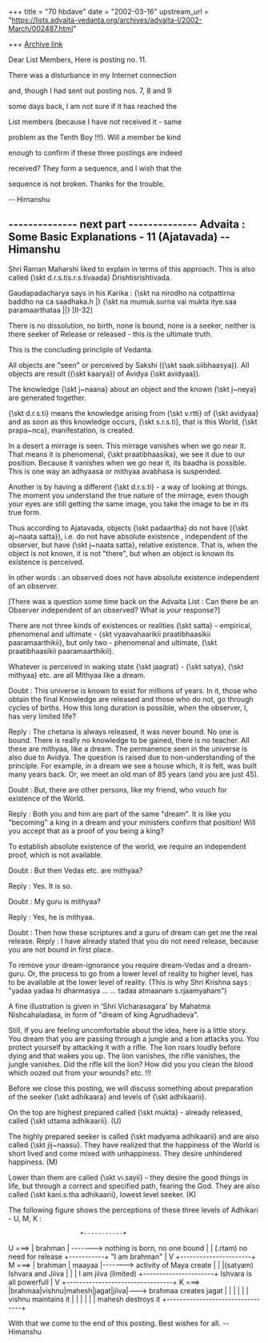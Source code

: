 +++
title = "70 hbdave"
date = "2002-03-16"
upstream_url = "https://lists.advaita-vedanta.org/archives/advaita-l/2002-March/002487.html"

+++
[Archive link](https://lists.advaita-vedanta.org/archives/advaita-l/2002-March/002487.html)

Dear List Members,
Here is posting no. 11.


There was a disturbance in my Internet connection

and, though I had sent out posting nos. 7, 8 and 9

some days back, I am not sure if it has reached the

List members (because I have not received it - same

problem as the Tenth Boy !!!). Will a member be kind

enough to confirm if these three postings are indeed

received? They form a sequence, and I wish that the

sequence is not broken. Thanks for the trouble.

-- Himanshu


-------------- next part --------------
Advaita : Some Basic Explanations - 11 (Ajatavada)
                                                -- Himanshu
-----------------------------------------------------------
Shri Raman Maharshi liked to explain in terms of this approach.
This is also called {\skt d.r.s.tis.r.s.tivaada}
Drishtisrishtivada.

Gaudapadacharya says in his Karika :
{\skt na nirodho na cotpattirna baddho na ca saadhaka.h |}
{\skt na mumuk.surna vai mukta itye.saa paramaarthataa ||} [II-32]

There is no dissolution, no birth, none is bound, none is a seeker,
neither is there seeker of Release or released - this is the ultimate truth.

This is the concluding princliple of Vedanta.

All objects are "seen" or perceived by Sakshi ({\skt saak.siibhaasya}).
All objects are result ({\skt kaarya}) of Avidya {\skt avidyaa}).

The knowledge {\skt j~naana} about an object and the known {\skt j~neya}
are generated together.

{\skt d.r.s.ti} means the knowledge arising from {\skt v.rtti} of
{\skt avidyaa} and as soon as this knowledge occurs, {\skt s.r.s.ti},
that is this World, {\skt prapa~nca}, manifestation, is created.

In a desert a mirrage is seen. This mirrage vanishes when we go near it.
That means it is phenomenal, {\skt praatibhaasika}, we see it due to our
position. Because it vanishes when we go near it, its baadha is possible.
This is one way an adhyaasa or mithyaa avabhasa is suspended.

Another is by having a different {\skt d.r.s.ti} - a way of looking at
things. The moment you understand the true nature of the mirrage, even
though your eyes are still getting the same image, you take the image
to be in its true form.

Thus according to Ajatavada, objects {\skt padaartha} do not have
({\skt aj~naata satta}), i.e. do not have absolute existence , independent
of the observer, but have {\skt j~naata satta}, relative existence. That
is, when the object is not known, it is not "there", but when an object
is known its existence is perceived.

In other words : an observed does not have absolute existence independent
of an observer.

[There was a question some time back on the Advaita List : Can there be
an Observer independent of an observed? What is *your* response?]

There are not three kinds of existences or realities {\skt satta} -
empirical, phenomenal and ultimate - {skt vyaavahaarikii praatibhaasikii
paaramaarthikii}, but only two - phenomenal and ultimate,
{\skt praatibhaasikii paaramaarthikii}.

Whatever is perceived in waking state {\skt jaagrat} - {\skt satya},
{\skt mithyaa} etc. are all Mithyaa like a dream.

Doubt : This universe is known to exist for millions of years. In it,
those who obtain the final Knowledge are released and those who do not, go
through cycles of births. How this long duration is possible, when the
observer, I, has very limited life?

Reply : The chetana is always released, it was never bound. No one is bound.
There is really no knowledge to be gained, there is no teacher.
All these are mithyaa, like a dream.
The permanence seen in the universe is also due to Avidya.
The question is raised due to non-understanding of the principle. For
example, in a dream we see a house which, it is felt, was built many years
back. Or, we meet an old man of 85 years (and you are just 45).

Doubt : But, there are other persons, like my friend, who vouch for existence
of the World.

Reply : Both you and him are part of the same "dream". It is like you
"becoming" a king in a dream and your ministers confirm that position! Will
you accept that as a proof of you being a king?

To establish absolute existence of the world, we require an independent
proof, which is not available.

Doubt : But then Vedas etc. are mithyaa?

Reply : Yes. It is so.

Doubt : My guru is mithyaa?

Reply : Yes, he is mithyaa.

Doubt : Then how these scriptures and a guru of dream can get me the real
release.
Reply : I have already stated that you do not need release, because you are
not bound in first place.

To remove your dream-ignorance you require dream-Vedas and a dream-guru.
Or, the process to go from a lower level of reality to higher level, has
to be available at the lower level of reality. (This is why Shri Krishna
says : "yadaa yadaa hi dharmasya ... ... tadaa atmaanam s.rjaamyaham")

A fine illustration is given in 'Shri Vicharasagara' by Mahatma
Nishcahaladasa, in form of "dream of king Agrudhadeva".

Still, if you are feeling uncomfortable about the idea, here is a little
story. You dream that you are passing through a jungle and a lion attacks
you. You protect yourself by attacking it with a rifle. The lion roars
loudly before dying and that wakes you up. The lion vanishes, the rifle
vanishes, the jungle vanishes.
Did the rifle kill the lion? How did you you clean the blood which oozed
out from your wounds? etc. !!!

Before we close this posting, we will discuss something about preparation
of the seeker {\skt adhikaara} and levels of {\skt adhikaarii}.

On the top are highest prepared called {\skt mukta} - already released,
called {\skt uttama adhikaarii}. (U)

The highly prepared seeker is called {\skt madyama adhikaarii} and are
also called {\skt jij~naasu}. They have realized that the happiness of
the World is short lived and come mixed with unhappiness. They desire
unhindered happiness. (M)

Lower than them are called {\skt vi.sayii} - they desire the good things
in life, but through a correct and specified path, fearing the God. They
are also called {\skt kani.s.tha adhikaarii}, lowest level seeker. (K)

The following figure shows the perceptions of these three levels of
Adhikari - U, M, K :

                        +-----------+
U ===>                  | brahman   | -------> nothing is born, no one bound
                        |           | (.rtam)  no need for release
                        +-----------+         "I am brahman"
                              |
                              V
                +----------------------+
M ===>          | brahman    |  maayaa |-------> activity of Maya create
                |            |         |(satyam) Ishvara and Jiiva
                |            |         |         I am jiiva (limited)
                +----------------------+         Ishvara is all powerfull
                                |
                                V
        +---------------------------------+
K ===>  |brahmaa|vishnu|mahesh|jagat|jiiva|---> brahmaa creates jagat
        |       |      |      |     |     |     vishnu maintains it
        |       |      |      |     |     |     mahesh destroys it
        +---------------------------------+


With that we come to the end of this posting.
Best wishes for all.
-- Himanshu
